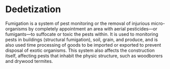 # Dedetization
Fumigation is a system of pest monitoring or the removal of injurious micro-organisms by completely  appointment an area with aerial pesticides—or fumigants—to suffocate or toxic the pests within.  It is used to monitoring pests in buildings (structural fumigation), soil, grain, and produce, and  is also used time processing of goods to be imported or exported to prevent disposal of exotic  organisms. This system also affects the construction itself, affecting pests that inhabit the physic  structure, such as woodborers and drywood termites.
